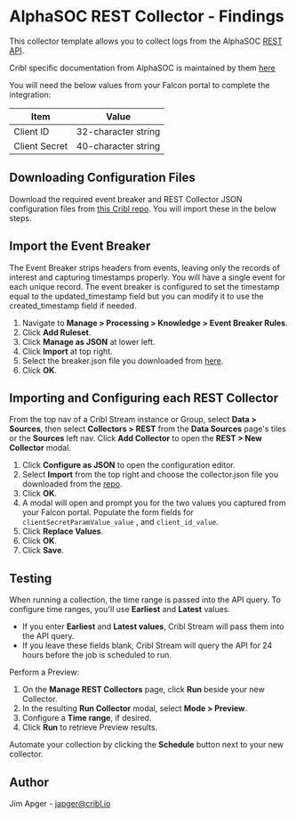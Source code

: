 # AlphaSOC REST Collector - Findings

This collector template allows you to collect logs from the AlphaSOC [REST API](https://docs.alphasoc.com/api/).

Cribl specific documentation from AlphaSOC is maintained by them [here](https://docs.alphasoc.com/destinations/cribl/)

You will need the below values from your Falcon portal to complete the integration:

| Item | Value |
| ----------- | ----------- |
| Client ID | 32-character string |
| Client Secret | 40-character string |

## Downloading Configuration Files

Download the required event breaker and REST Collector JSON configuration files from [this Cribl repo](https://github.com/criblio/collector-templates/tree/main/collectors/rest/crowdstrike_vulnerabilities).  You will import these in the below steps. 

## Import the Event Breaker

The Event Breaker strips headers from events, leaving only the records of interest and capturing timestamps properly.  You will have a single event for each unique record.  The event breaker is configured to set the timestamp equal to the updated_timestamp field but you can modify it to use the created_timestamp field if needed.

1. Navigate to **Manage > Processing > Knowledge > Event Breaker Rules**.
2. Click **Add Ruleset**.
3. Click **Manage as JSON** at lower left.
4. Click **Import** at top right.
5. Select the breaker.json file you downloaded from [here](https://github.com/criblio/collector-templates/tree/main/collectors/rest/crowdstrike_vulnerabilities).
6. Click **OK**.

## Importing and Configuring each REST Collector

From the top nav of a Cribl Stream instance or Group, select **Data > Sources**, then select **Collectors > REST** from the **Data Sources** page's tiles or the **Sources** left nav. Click **Add Collector** to open the **REST > New Collector** modal.

1. Click **Configure as JSON** to open the configuration editor.
2. Select **Import** from the top right and choose the collector.json file you downloaded from the [repo](https://github.com/criblio/collector-templates/tree/main/collectors/rest/crowdstrike_vulnerabilities).
3. Click **OK**.
4. A modal will open and prompt you for the two values you captured from your Falcon portal. Populate the form fields for `clientSecretParamValue_value` , and `client_id_value`. 
5. Click **Replace Values**.
6. Click **OK**.
7. Click **Save**.

## Testing
When running a collection, the time range is passed into the API query.  To configure time ranges, you'll use **Earliest** and **Latest** values.

- If you enter **Earliest** and **Latest values**, Cribl Stream will pass them into the API query.
- If you leave these fields blank, Cribl Stream will query the API for 24 hours before the job is scheduled to run.

Perform a Preview:

1. On the **Manage REST Collectors** page, click **Run** beside your new Collector.
2. In the resulting **Run Collector** modal, select **Mode > Preview**.
3. Configure a **Time range**, if desired.
4. Click **Run** to retrieve Preview results.

Automate your collection by clicking the **Schedule** button next to your new collector.
   
## Author
Jim Apger - japger@cribl.io
